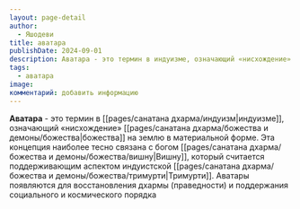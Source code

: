 ```yaml
---
layout: page-detail
author:
  - Яшодеви
title: аватара
publishDate: 2024-09-01
description: Аватара - это термин в индуизме, означающий «нисхождение» божества на землю в материальной форме. Эта концепция наиболее тесно связана с богом Вишну, который считается поддерживающим аспектом индуистской Тримурти. Аватары появляются для восстановления дхармы (праведности) и поддержания социального и космического порядка
tags:
  - аватара
image: 
комментарий: добавить информацию
---
```

**Аватара** - это термин в [[pages/санатана дхарма/индуизм|индуизме]], означающий «нисхождение» [[pages/санатана дхарма/божества и демоны/божества|божества]] на землю в материальной форме. Эта концепция наиболее тесно связана с богом [[pages/санатана дхарма/божества и демоны/божества/вишну|Вишну]], который считается поддерживающим аспектом индуистской [[pages/санатана дхарма/божества и демоны/божества/тримурти|Тримурти]]. Аватары появляются для восстановления дхармы (праведности) и поддержания социального и космического порядка

